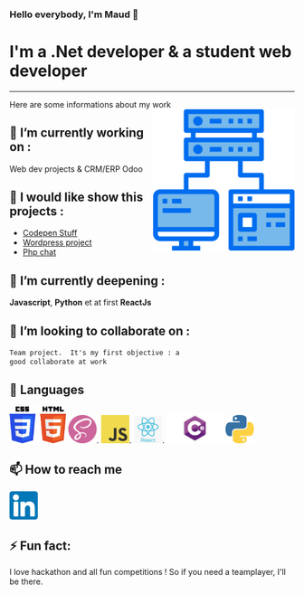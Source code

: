 ### Hello everybody, I'm Maud 👋

<!--
**Maud-Pixel/Maud-Pixel** is a ✨ _special_ ✨ repository because its `README.md` (this file) appears on your GitHub profile.-->
# I'm a .Net developer & a student web developer
______________________________

Here are some informations about my work                                         <img align="right" src="https://raw.githubusercontent.com/Maud-Pixel/Maud-Pixel/master/images/stockage-informatique.png" width="250">

 🔭 I’m currently working on :
--------------------------------
  Web dev projects & CRM/ERP
  Odoo 
  
  🧰 I would like show this projects :
 -------------------------------------
 - [Codepen Stuff](https://codepen.io/maud-leleux)
 - [Wordpress project](http://malabas.byethost7.com/)
 - [Php chat]( https://guarded-plains-37375.herokuapp.com/)
  
🌱 I’m currently deepening :
---------------------------------
  **Javascript**, **Python** et at first **ReactJs**
  
👯 I’m looking to collaborate on :
----------------------------------
    Team project.  It's my first objective : a 
    good collaborate at work

 💬 Languages
------------------
<img src="https://github.com/Maud-Pixel/Maud-Pixel/blob/master/images/logoHtml.jpeg" width="100">  <img src="https://raw.githubusercontent.com/Maud-Pixel/Maud-Pixel/master/images/logoSass.png" width="50">. <img src="https://raw.githubusercontent.com/Maud-Pixel/Maud-Pixel/master/images/logoJS.png" width="50">. <img src="https://raw.githubusercontent.com/Maud-Pixel/Maud-Pixel/master/images/664-6644509_icon-react-js-logo-hd-png-download.png" width="50">. <img src="https://raw.githubusercontent.com/Maud-Pixel/Maud-Pixel/master/images/logoCNet.png" width="100"> <img src="https://raw.githubusercontent.com/Maud-Pixel/Maud-Pixel/master/images/language-logo-python-44976.png" width="50">

📫 How to reach me 
------------------
 <a href="https://www.linkedin.com/in/maud-leleux/"><img src="https://raw.githubusercontent.com/Maud-Pixel/Maud-Pixel/master/images/linkedin.png" width="50"><a>

⚡ Fun fact:
------------
I love hackathon and all fun 
competitions ! So if you need a teamplayer, I'll be there.

